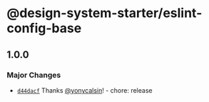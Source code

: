 # @design-system-starter/eslint-config-base

## 1.0.0

### Major Changes

- [`d44dacf`](https://github.com/yonycalsin/design-system-starter/commit/d44dacfa427221ea2b889173be0baade7018e375) Thanks [@yonycalsin](https://github.com/yonycalsin)! - chore: release
